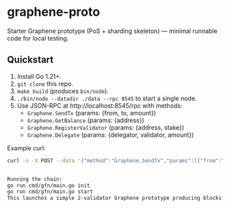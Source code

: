 # graphene-proto

Starter Graphene prototype (PoS + sharding skeleton) — minimal runnable code for local testing.

## Quickstart

1. Install Go 1.21+.
2. `git clone` this repo.
3. `make build` (produces `bin/node`).
4. `./bin/node --datadir ./data --rpc 8545` to start a single node.
5. Use JSON-RPC at http://localhost:8545/rpc with methods:
   - `Graphene.SendTx` (params: {from, to, amount})
   - `Graphene.GetBalance` (params: {address})
   - `Graphene.RegisterValidator` (params: {address, stake})
   - `Graphene.Delegate` (params: {delegator, validator, amount})

Example curl:

```bash
curl -s -X POST --data '{"method":"Graphene.SendTx","params":[{"from":"alice","to":"bob","amount":10}],"id":1}' http://localhost:8545/rpc


Running the chain:
go run cmd/gfn/main.go init
go run cmd/gfn/main.go start
This launches a simple 2-validator Graphene prototype producing blocks.
